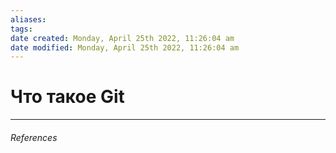 ```yaml
---
aliases: 
tags: 
date created: Monday, April 25th 2022, 11:26:04 am
date modified: Monday, April 25th 2022, 11:26:04 am
---
```


# Что такое Git


---

###### References
